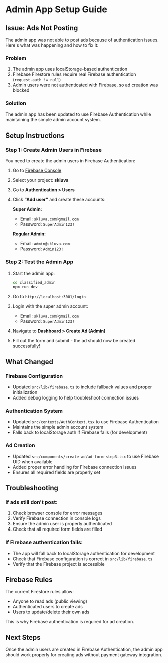 # Admin App Setup Guide

## Issue: Ads Not Posting

The admin app was not able to post ads because of authentication issues. Here's what was happening and how to fix it:

### Problem
1. The admin app uses localStorage-based authentication
2. Firebase Firestore rules require real Firebase authentication (`request.auth != null`)
3. Admin users were not authenticated with Firebase, so ad creation was blocked

### Solution
The admin app has been updated to use Firebase Authentication while maintaining the simple admin account system.

## Setup Instructions

### Step 1: Create Admin Users in Firebase

You need to create the admin users in Firebase Authentication:

1. Go to [Firebase Console](https://console.firebase.google.com/)
2. Select your project: **skluva**
3. Go to **Authentication > Users**
4. Click **"Add user"** and create these accounts:

   **Super Admin:**
   - Email: `skluva.com@gmail.com`
   - Password: `SuperAdmin123!`
   
   **Regular Admin:**
   - Email: `admin@skluva.com`
   - Password: `Admin123!`

### Step 2: Test the Admin App

1. Start the admin app:
   ```bash
   cd classified_admin
   npm run dev
   ```

2. Go to `http://localhost:3001/login`

3. Login with the super admin account:
   - Email: `skluva.com@gmail.com`
   - Password: `SuperAdmin123!`

4. Navigate to **Dashboard > Create Ad (Admin)**

5. Fill out the form and submit - the ad should now be created successfully!

## What Changed

### Firebase Configuration
- Updated `src/lib/firebase.ts` to include fallback values and proper initialization
- Added debug logging to help troubleshoot connection issues

### Authentication System
- Updated `src/contexts/AuthContext.tsx` to use Firebase Authentication
- Maintains the simple admin account system
- Falls back to localStorage auth if Firebase fails (for development)

### Ad Creation
- Updated `src/components/create-ad/ad-form-step3.tsx` to use Firebase UID when available
- Added proper error handling for Firebase connection issues
- Ensures all required fields are properly set

## Troubleshooting

### If ads still don't post:
1. Check browser console for error messages
2. Verify Firebase connection in console logs
3. Ensure the admin user is properly authenticated
4. Check that all required form fields are filled

### If Firebase authentication fails:
- The app will fall back to localStorage authentication for development
- Check that Firebase configuration is correct in `src/lib/firebase.ts`
- Verify that the Firebase project is accessible

## Firebase Rules

The current Firestore rules allow:
- Anyone to read ads (public viewing)
- Authenticated users to create ads
- Users to update/delete their own ads

This is why Firebase authentication is required for ad creation.

## Next Steps

Once the admin users are created in Firebase Authentication, the admin app should work properly for creating ads without payment gateway integration. 